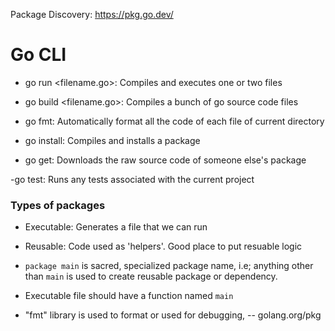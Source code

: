 Package Discovery: https://pkg.go.dev/

# Go CLI

- go run <filename.go>: Compiles and executes one or two files

- go build <filename.go>: Compiles a bunch of go source code files

- go fmt: Automatically format all the code of each file of current directory

- go install: Compiles and installs a package

- go get: Downloads the raw source code of someone else's package

-go test: Runs any tests associated with the current project

### Types of packages

- Executable: Generates a file that we can run
- Reusable: Code used as 'helpers'. Good place to put resuable logic

- `package main` is sacred, specialized package name, i.e; anything other than `main` is used to create reusable package or dependency.

- Executable file should have a function named `main`

- "fmt" library is used to format or used for debugging, -- golang.org/pkg

